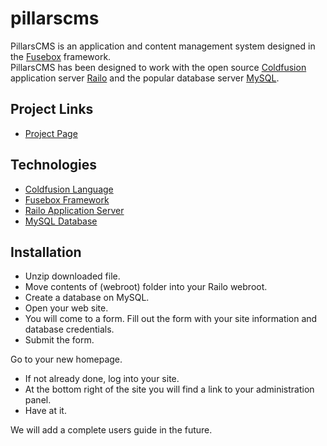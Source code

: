 # pillarscms

PillarsCMS is an application and content management system designed in the [Fusebox](http://www.fusebox.org/) framework.  
PillarsCMS has been designed to work with the open source [Coldfusion](http://www.adobe.com/products/coldfusion/) application server [Railo](http://www.getrailo.com/) and the popular database server [MySQL](http://www.mysql.com/).  

## Project Links

*   [Project Page](https://rongallant.github.io/pillarscms/)

## Technologies

*   [Coldfusion Language](http://www.adobe.com/products/coldfusion/)
*   [Fusebox Framework](http://www.fusebox.org/)
*   [Railo Application Server](http://www.getrailo.com/)
*   [MySQL Database](http://www.mysql.com/)

## Installation

* Unzip downloaded file.
* Move contents of (webroot) folder into your Railo webroot.
* Create a database on MySQL.
* Open your web site.
* You will come to a form. Fill out the form with your site information and database credentials.
* Submit the form.

Go to your new homepage.

* If not already done, log into your site.
* At the bottom right of the site you will find a link to your administration panel.
* Have at it.

We will add a complete users guide in the future.

